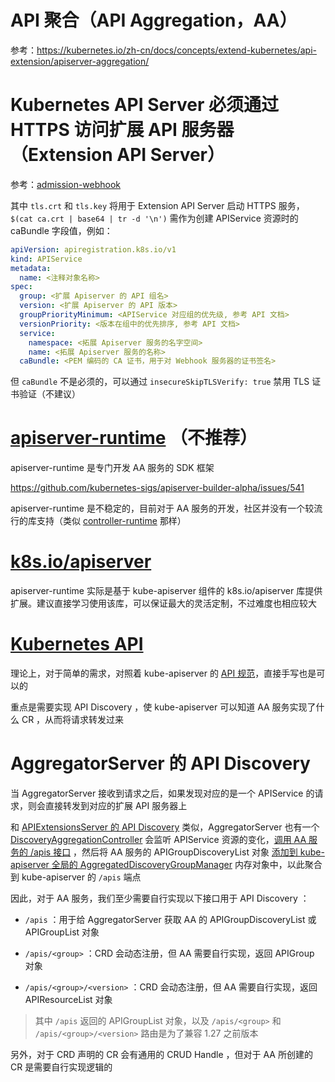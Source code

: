 # API 聚合（API Aggregation，AA）

参考：https://kubernetes.io/zh-cn/docs/concepts/extend-kubernetes/api-extension/apiserver-aggregation/

# Kubernetes API Server 必须通过 HTTPS 访问扩展 API 服务器（Extension API Server）

参考：[admission-webhook](https://github.com/togettoyou/CloudNative/blob/main/Kubernetes/Extensions/admission-webhook/README.md)

其中 `tls.crt` 和 `tls.key` 将用于 Extension API Server 启动 HTTPS 服务， `$(cat ca.crt | base64 | tr -d '\n')` 需作为创建
APIService 资源时的 caBundle 字段值，例如：

```yaml
apiVersion: apiregistration.k8s.io/v1
kind: APIService
metadata:
  name: <注释对象名称>
spec:
  group: <扩展 Apiserver 的 API 组名>
  version: <扩展 Apiserver 的 API 版本>
  groupPriorityMinimum: <APIService 对应组的优先级, 参考 API 文档>
  versionPriority: <版本在组中的优先排序, 参考 API 文档>
  service:
    namespace: <拓展 Apiserver 服务的名字空间>
    name: <拓展 Apiserver 服务的名称>
  caBundle: <PEM 编码的 CA 证书，用于对 Webhook 服务器的证书签名>
```

但 `caBundle` 不是必须的，可以通过 `insecureSkipTLSVerify: true` 禁用 TLS 证书验证（不建议）

# [apiserver-runtime](https://github.com/kubernetes-sigs/apiserver-runtime) （不推荐）

apiserver-runtime 是专门开发 AA 服务的 SDK 框架

https://github.com/kubernetes-sigs/apiserver-builder-alpha/issues/541

apiserver-runtime 是不稳定的，目前对于 AA
服务的开发，社区并没有一个较流行的库支持（类似 [controller-runtime](https://github.com/kubernetes-sigs/controller-runtime)
那样）

# [k8s.io/apiserver](https://github.com/kubernetes/apiserver)

apiserver-runtime 实际是基于 kube-apiserver 组件的 k8s.io/apiserver 库提供扩展。建议直接学习使用该库，可以保证最大的灵活定制，不过难度也相应较大

# [Kubernetes API](https://v1-27.docs.kubernetes.io/zh-cn/docs/reference/using-api/api-concepts/)

理论上，对于简单的需求，对照着 kube-apiserver
的 [API 规范](https://v1-27.docs.kubernetes.io/zh-cn/docs/concepts/overview/kubernetes-api/)，直接手写也是可以的

重点是需要实现 API Discovery ，使 kube-apiserver 可以知道 AA 服务实现了什么 CR ，从而将请求转发过来

# AggregatorServer 的 API Discovery

当 AggregatorServer 接收到请求之后，如果发现对应的是一个 APIService 的请求，则会直接转发到对应的扩展 API 服务器上

和 [APIExtensionsServer 的 API Discovery](https://github.com/togettoyou/CloudNative/blob/main/Kubernetes/Extensions/api-extension/CRD/README.md#apiextensionsserver-%E7%9A%84-api-discovery)
类似，AggregatorServer
也有一个 [DiscoveryAggregationController](https://github.com/kubernetes/kubernetes/blob/v1.27.2/staging/src/k8s.io/kube-aggregator/pkg/apiserver/handler_discovery.go#L50-L64)
会监听 APIService
资源的变化，[调用 AA 服务的 /apis 接口](https://github.com/kubernetes/kubernetes/blob/v1.27.2/staging/src/k8s.io/kube-aggregator/pkg/apiserver/handler_discovery.go#L192-L207)
，然后将 AA 服务的 APIGroupDiscoveryList
对象 [添加到 kube-apiserver 全局的 AggregatedDiscoveryGroupManager](https://github.com/kubernetes/kubernetes/blob/v1.27.2/staging/src/k8s.io/kube-aggregator/pkg/apiserver/handler_discovery.go#L384)
内存对象中，以此聚合到 kube-apiserver 的 `/apis` 端点

因此，对于 AA 服务，我们至少需要自行实现以下接口用于 API Discovery ：

- `/apis` ：用于给 AggregatorServer 获取 AA 的 APIGroupDiscoveryList 或 APIGroupList 对象

- `/apis/<group>` ：CRD 会动态注册，但 AA 需要自行实现，返回 APIGroup 对象

- `/apis/<group>/<version>` ：CRD 会动态注册，但 AA 需要自行实现，返回 APIResourceList 对象

> 其中 `/apis` 返回的 APIGroupList 对象，以及 `/apis/<group>` 和 `/apis/<group>/<version>` 路由是为了兼容 1.27 之前版本

另外，对于 CRD 声明的 CR 会有通用的 CRUD Handle ，但对于 AA 所创建的 CR 是需要自行实现逻辑的
